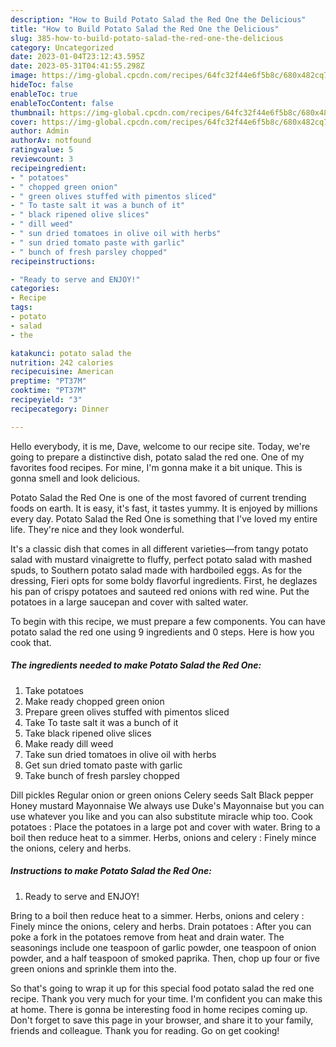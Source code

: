 ```yaml
---
description: "How to Build Potato Salad the Red One the Delicious"
title: "How to Build Potato Salad the Red One the Delicious"
slug: 385-how-to-build-potato-salad-the-red-one-the-delicious
category: Uncategorized
date: 2023-01-04T23:12:43.595Z
date: 2023-05-31T04:41:55.298Z
image: https://img-global.cpcdn.com/recipes/64fc32f44e6f5b8c/680x482cq70/potato-salad-the-red-one-recipe-main-photo.jpg
hideToc: false
enableToc: true
enableTocContent: false
thumbnail: https://img-global.cpcdn.com/recipes/64fc32f44e6f5b8c/680x482cq70/potato-salad-the-red-one-recipe-main-photo.jpg
cover: https://img-global.cpcdn.com/recipes/64fc32f44e6f5b8c/680x482cq70/potato-salad-the-red-one-recipe-main-photo.jpg
author: Admin
authorAv: notfound
ratingvalue: 5
reviewcount: 3
recipeingredient:
- " potatoes"
- " chopped green onion"
- " green olives stuffed with pimentos sliced"
- " To taste salt it was a bunch of it"
- " black ripened olive slices"
- " dill weed"
- " sun dried tomatoes in olive oil with herbs"
- " sun dried tomato paste with garlic"
- " bunch of fresh parsley chopped"
recipeinstructions:

- "Ready to serve and ENJOY!"
categories:
- Recipe
tags:
- potato
- salad
- the

katakunci: potato salad the 
nutrition: 242 calories
recipecuisine: American
preptime: "PT37M"
cooktime: "PT37M"
recipeyield: "3"
recipecategory: Dinner

---
```



Hello everybody, it is me, Dave, welcome to our recipe site. Today, we're going to prepare a distinctive dish, potato salad the red one. One of my favorites food recipes. For mine, I'm gonna make it a bit unique. This is gonna smell and look delicious.

Potato Salad the Red One is one of the most favored of current trending foods on earth. It is easy, it's fast, it tastes yummy. It is enjoyed by millions every day. Potato Salad the Red One is something that I've loved my entire life. They're nice and they look wonderful.

It&#39;s a classic dish that comes in all different varieties—from tangy potato salad with mustard vinaigrette to fluffy, perfect potato salad with mashed spuds, to Southern potato salad made with hardboiled eggs. As for the dressing, Fieri opts for some boldy flavorful ingredients. First, he deglazes his pan of crispy potatoes and sauteed red onions with red wine. Put the potatoes in a large saucepan and cover with salted water.


To begin with this recipe, we must prepare a few components. You can have potato salad the red one using 9 ingredients and 0 steps. Here is how you cook that.

<!--inarticleads1-->

##### The ingredients needed to make Potato Salad the Red One:

1. Take  potatoes
1. Make ready  chopped green onion
1. Prepare  green olives stuffed with pimentos sliced
1. Take  To taste salt it was a bunch of it
1. Take  black ripened olive slices
1. Make ready  dill weed
1. Take  sun dried tomatoes in olive oil with herbs
1. Get  sun dried tomato paste with garlic
1. Take  bunch of fresh parsley chopped


Dill pickles Regular onion or green onions Celery seeds Salt Black pepper Honey mustard Mayonnaise We always use Duke&#39;s Mayonnaise but you can use whatever you like and you can also substitute miracle whip too. Cook potatoes : Place the potatoes in a large pot and cover with water. Bring to a boil then reduce heat to a simmer. Herbs, onions and celery : Finely mince the onions, celery and herbs. 

<!--inarticleads2-->

##### Instructions to make Potato Salad the Red One:


1. Ready to serve and ENJOY!

Bring to a boil then reduce heat to a simmer. Herbs, onions and celery : Finely mince the onions, celery and herbs. Drain potatoes : After you can poke a fork in the potatoes remove from heat and drain water. The seasonings include one teaspoon of garlic powder, one teaspoon of onion powder, and a half teaspoon of smoked paprika. Then, chop up four or five green onions and sprinkle them into the. 

So that's going to wrap it up for this special food potato salad the red one recipe. Thank you very much for your time. I'm confident you can make this at home. There is gonna be interesting food in home recipes coming up. Don't forget to save this page in your browser, and share it to your family, friends and colleague. Thank you for reading. Go on get cooking!
